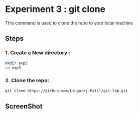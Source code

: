 # Experiment 3 : git clone 

This command is used to clone the repo to your local machine

## Steps

### 1. Create a New directory :
```bash
mkdir exp3
cd exp3
```
### 2. Clone the repo:
```bash 
git clone https://github.com/Lingaraj-Patil/git-lab.git
```
## ScreenShot
